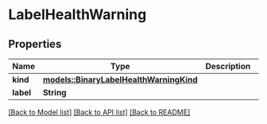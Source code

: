 # LabelHealthWarning

## Properties

Name | Type | Description | Notes
------------ | ------------- | ------------- | -------------
**kind** | [**models::BinaryLabelHealthWarningKind**](BinaryLabelHealthWarningKind.md) |  | 
**label** | **String** |  | 

[[Back to Model list]](../README.md#documentation-for-models) [[Back to API list]](../README.md#documentation-for-api-endpoints) [[Back to README]](../README.md)


